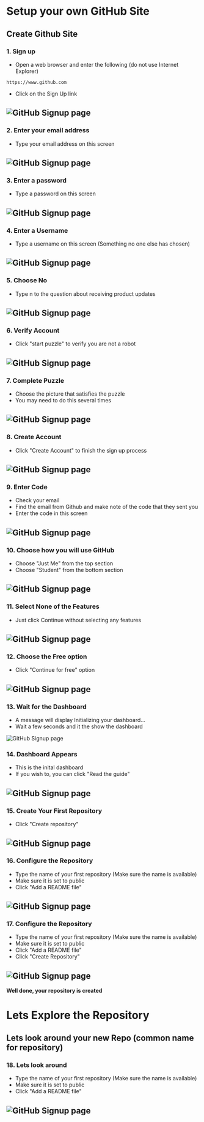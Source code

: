 # Setup your own GitHub Site

## Create Github Site 

### 1. Sign up
- Open a web browser and enter the following (do not use Internet Explorer) 
```
https://www.github.com
```
- Click on the Sign Up link

![GitHub Signup page](Pics/git01.jpg)
---

### 2. Enter your email address
- Type your email address on this screen

![GitHub Signup page](Pics/git03.jpg)
---

### 3. Enter a password
- Type a password on this screen

![GitHub Signup page](Pics/git04.jpg)
---


### 4. Enter a Username
- Type a username on this screen (Something no one else has chosen)

![GitHub Signup page](Pics/git05.jpg)
---


### 5. Choose No 
- Type n to the question about receiving product updates

![GitHub Signup page](Pics/git06.jpg)
---

### 6. Verify Account
- Click "start puzzle" to verify you are not a robot

![GitHub Signup page](Pics/git07.jpg)
---


### 7. Complete Puzzle
- Choose the picture that satisfies the puzzle
- You may need to do this several times

![GitHub Signup page](Pics/git08.jpg)
---

### 8. Create Account
- Click "Create Account" to finish the sign up process

![GitHub Signup page](Pics/git09.jpg)
---

### 9. Enter Code
- Check your email
- Find the email from Github and make note of the code that they sent you
- Enter the code in this screen

![GitHub Signup page](Pics/git10.jpg)
---

### 10. Choose how you will use GitHub
- Choose "Just Me" from the top section 
- Choose "Student" from the bottom section

![GitHub Signup page](Pics/git12.jpg)
---

### 11. Select None of the Features 
- Just click Continue without selecting any features

![GitHub Signup page](Pics/git13.jpg)
---

### 12. Choose the Free option
- Click "Continue for free" option

![GitHub Signup page](Pics/git14.jpg)
---

### 13. Wait for the Dashboard
- A message will display Initializing your dashboard...
- Wait a few seconds and it the show the dashboard

![GitHub Signup page](Pics/git15.jpg)

### 14. Dashboard Appears
- This is the inital dashboard
- If you wish to, you can click "Read the guide"

![GitHub Signup page](Pics/git16.jpg)
---

### 15. Create Your First Repository
- Click "Create repository"

![GitHub Signup page](Pics/git17.jpg)
---

### 16. Configure the Repository
- Type the name of your first repository (Make sure the name is available)
- Make sure it is set to public
- Click "Add a README file"

![GitHub Signup page](Pics/git18.jpg)
---

### 17. Configure the Repository
- Type the name of your first repository (Make sure the name is available)
- Make sure it is set to public
- Click "Add a README file"
- Click "Create Repository"

![GitHub Signup page](Pics/git19.jpg)
---

**Well done, your repository is created**

# Lets Explore the Repository

## Lets look around your new Repo (common name for repository)

### 18. Lets look around
- Type the name of your first repository (Make sure the name is available)
- Make sure it is set to public
- Click "Add a README file"

![GitHub Signup page](Pics/git20.jpg)
---
